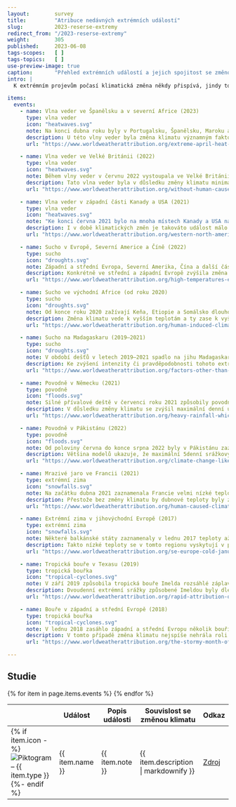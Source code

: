 ```yaml
---
layout:        survey
title:         "Atribuce nedávných extrémních událostí"
slug:          2023-reserse-extremy
redirect_from: "/2023-reserse-extremy"
weight:        305
published:     2023-06-08
tags-scopes:   [ ]
tags-topics:   [ ]
use-preview-image: true
caption:       "Přehled extrémních událostí a jejich spojitost se změnou klimatu"
intro: |
  K extrémním projevům počasí klimatická změna někdy přispívá, jindy tomu tak není. Vědci vzájemnou souvislost mezi těmito jevy dlouhodobě zkoumají a v tzv. atribučních studiích popisují, jak změna klimatu ovlivnila pravděpodobnost výskytu konkrétní extrémní události, případně jaký vliv měla na její intenzitu. Více o této metodě používané organizací World Weather Attribution lze najít na [našem webu](/explainery/vliv-klimatu-na-extremy-prirucka).

items:
  events:
    - name: Vlna veder ve Španělsku a v severní Africe (2023)
      type: vlna veder
      icon: "heatwaves.svg"
      note: Na konci dubna roku byly v Portugalsku, Španělsku, Maroku a Alžírsku zaznamenány rekordní teploty okolo 40 °C (téměř o 20 °C více, než je běžný průměr).
      description: U této vlny veder byla změna klimatu významným faktorem. Kdyby byla průměrná teplota planety stejná jako před průmyslovou revolucí, byla by tato vlna veder nejspíše o 2 °C chladnější. Zároveň je pravděpodobnost jejího výskytu v důsledku klimatické změny 100× vyšší (konzervativní odhad). Vedra takovéto intenzity by byla bez změny klimatu téměř nemožná.
      url: "https://www.worldweatherattribution.org/extreme-april-heat-in-spain-portugal-morocco-algeria-almost-impossible-without-climate-change/"

    - name: Vlna veder ve Velké Británii (2022)
      type: vlna veder
      icon: "heatwaves.svg"
      note: Během vlny veder v červnu 2022 vystoupala ve Velké Británii teplota až na 40,3 °C, přičemž lokální teplotní rekordy padaly na mnoha místech po celé zemi.
      description: Tato vlna veder byla v důsledku změny klimatu minimálně 10× pravděpodobnější, a kdyby byla průměrná teplota planety stejná jako před průmyslovou revolucí, bylo by během této vlny veder nejspíše o 2 °C chladněji. Jde však o konzervativní odhad – skutečný vliv změny klimatu mohl být ještě větší. Bez změny klimatu by tato událost byla extrémně nepravděpodobná.
      url: "https://www.worldweatherattribution.org/without-human-caused-climate-change-temperatures-of-40c-in-the-uk-would-have-been-extremely-unlikely/"

    - name: Vlna veder v západní části Kanady a USA (2021)
      type: vlna veder
      icon: "heatwaves.svg"
      note: "Ke konci června 2021 bylo na mnoha místech Kanady a USA naměřeno více než 40 °C a bylo dosaženo nového kanadského rekordu: 49,6 °C."
      description: I v době klimatických změn je takováto událost málo pravděpodobná. Kdyby však průměrná teplota planety byla stejná jako před průmyslovou revolucí, výskyt takto intenzivní vlny veder by byl téměř nemožný a teploty by byly o 2 °C nižší.
      url: "https://www.worldweatherattribution.org/western-north-american-extreme-heat-virtually-impossible-without-human-caused-climate-change/"

    - name: Sucho v Evropě, Severní Americe a Číně (2022)
      type: sucho
      icon: "droughts.svg"
      note: Západní a střední Evropa, Severní Amerika, Čína a další části severní polokoule čelily během léta 2022 suchu a extrémním vedrům. Tyto podmínky vedly k nedostatku vody, požárům a významně nižší úrodě.
      description: Konkrétně ve střední a západní Evropě zvýšila změna klimatu pravděpodobnost sucha v kořenové vrstvě půdy asi 3–4×, v povrchové vrstvě půdy dokonce 5–6×. V chladnějším klimatu by takováto událost byla mnohem méně pravděpodobná.
      url: "https://www.worldweatherattribution.org/high-temperatures-exacerbated-by-climate-change-made-2022-northern-hemisphere-droughts-more-likely/"

    - name: Sucho ve východní Africe (od roku 2020)
      type: sucho
      icon: "droughts.svg"
      note: Od konce roku 2020 zažívají Keňa, Etiopie a Somálsko dlouhodobé sucho, které střídají občasné intenzivní přívalové deště způsobující povodně. Kombinace těchto jevů znamená ohrožení potravinové bezpečnosti pro 4 miliony lidí.
      description: Změna klimatu vede k vyšším teplotám a ty zase k vyššímu výparu vody. V důsledku této změny je dle konzervativního odhadu pravděpodobnost výskytu tohoto sucha až 100× vyšší (bez ní by k němu nejspíš nedošlo).
      url: "https://www.worldweatherattribution.org/human-induced-climate-change-increased-drought-severity-in-southern-horn-of-africa/"

    - name: Sucho na Madagaskaru (2019–2021)
      type: sucho
      icon: "droughts.svg"
      note: V období dešťů v letech 2019–2021 spadlo na jihu Madagaskaru téměř o polovinu méně srážek, než je běžné. Oblast zasáhl hladomor, který ohrozil desítky tisíc lidí.
      description: Ke zvýšení intenzity či pravděpodobnosti tohoto extrému počasí klimatická změna výrazně nepřispěla. Významným faktorem by se stala teprve v případě, že by globální teplota stoupla o 2 °C v porovnání s dobou před průmyslovou revolucí.
      url: "https://www.worldweatherattribution.org/factors-other-than-climate-change-are-the-main-drivers-of-recent-food-insecurity-in-southern-madagascar/"

    - name: Povodně v Německu (2021)
      type: povodně
      icon: "floods.svg"
      note: Silné přívalové deště v červenci roku 2021 způsobily povodně v Německu (ale také v Belgii, Lucembursku a Nizozemsku), měly více než 200 obětí a způsobily rozsáhlé škody.
      description: V důsledku změny klimatu se zvýšil maximální denní úhrn srážek v letní sezóně o 3–19 % (ve srovnání s globálním klimatem v době před průmyslovou revolucí). Podobný nárůst je i u srážek dvoudenních. Pravděpodobnost výskytu tohoto druhu události se v porovnáním s předindustriálním klimatem zvýšila 1,2 až 9× (míra nejistoty je vyšší mimo jiné proto, že se událost týká rozsáhlejšího území).
      url: "https://www.worldweatherattribution.org/heavy-rainfall-which-led-to-severe-flooding-in-western-europe-made-more-likely-by-climate-change/"

    - name: Povodně v Pákistánu (2022)
      type: povodně
      icon: "floods.svg"
      note: Od poloviny června do konce srpna 2022 byly v Pákistánu zaznamenány rekordní monzunové úhrny srážek (v srpnu to byl trojnásobek oproti obvyklému stavu), které vedly k rozsáhlým záplavám. Zničeno bylo 1,7 milionů domů a téměř 1500 lidí přišlo o život.
      description: Většina modelů ukazuje, že maximální 5denní srážkový úhrn se v důsledku změny klimatu v této oblasti zvýšil až o 50 %. Pokud bude v budoucnu teplota o 2 °C vyšší než před průmyslovou revolucí, lze očekávat další výrazný nárůst maximálních 5denních srážek, u delšího (60denního) období je nejistota předpovědi pro odhadování vývoje příliš vysoká.
      url: "https://www.worldweatherattribution.org/climate-change-likely-increased-extreme-monsoon-rainfall-flooding-highly-vulnerable-communities-in-pakistan/"

    - name: Mrazivé jaro ve Francii (2021)
      type: extrémní zima
      icon: "snowfalls.svg"
      note: Na začátku dubna 2021 zaznamenala Francie velmi nízké teploty, které následovaly po nadprůměrně teplém březnu. Tyto mrazy významně poškodily zejména vinnou révu a ovocné stromy.
      description: Přestože bez změny klimatu by dubnové teploty byly zřejmě ještě nižší, tak velké škody na plodinách by patrně nezpůsobily – vegetační období by totiž začínalo později. Změna klimatu zvýšila pravděpodobnost výskytu této události o 20–120 %.
      url: "https://www.worldweatherattribution.org/human-caused-climate-change-increased-the-likelihood-of-early-growing-period-frost-in-france/"

    - name: Extrémní zima v jihovýchodní Evropě (2017)
      type: extrémní zima
      icon: "snowfalls.svg"
      note: Některé balkánské státy zaznamenaly v lednu 2017 teploty až o 12 °C nižší, než je v daném období běžné.
      description: Takto nízké teploty se v tomto regionu vyskytují v průměru jednou za 35 let. Od poloviny 20. století se nicméně tyto nízké teploty stávají méně extrémními – bez klimatické změny by bylo při podobných událostech chladněji.
      url: "https://www.worldweatherattribution.org/se-europe-cold-january-2017/"

    - name: Tropická bouře v Texasu (2019)
      type: tropická bouřka
      icon: "tropical-cyclones.svg"
      note: V září 2019 způsobila tropická bouře Imelda rozsáhlé záplavy v Texasu a škody na majetku v řádu miliard dolarů. Někde spadlo i více než 500 mm srážek za den.
      description: Dvoudenní extrémní srážky způsobené Imeldou byly dle klimatických modelů 1,6× až 2,6× pravděpodobnější a o 9–17 % intenzivnější, než kdyby průměrná teplota planety byla stejná jako před průmyslovou revolucí.
      url: "https://www.worldweatherattribution.org/rapid-attribution-of-the-extreme-rainfall-in-texas-from-tropical-storm-imelda/"

    - name: Bouře v západní a střední Evropě (2018)
      type: tropická bouřka
      icon: "tropical-cyclones.svg"
      note: V lednu 2018 zasáhlo západní a střední Evropu několik bouří, které vedly k úmrtím i značným škodám na majetku. Nejvýznamnější byly bouře Eleanor a Frederike.
      description: V tomto případě změna klimatu nejspíše nehrála roli. Další oteplování však může do budoucna vést k vyšší pravděpodobnosti (o 0–20 %) výskytu extrémně silných větrů.
      url: "https://www.worldweatherattribution.org/the-stormy-month-of-january-2018-over-western-europe/"

---
```

## Studie

<table class="table table-striped table-hover mt-4 mb-4">
  <thead>
    <tr>
      <th scope="col" class="text-uppercase"></th>
      <th scope="col" class="text-uppercase">Událost</th>
      <th scope="col" class="text-uppercase">Popis události</th>
      <th scope="col" class="text-uppercase">Souvislost se změnou klimatu</th>
      <th scope="col" class="text-uppercase align-middle text-center">Odkaz</th>
    </tr>
  </thead>
  <tbody>
    {% for item in page.items.events %}
    <tr>
      <td class="align-top text-nowrap">
        {% if item.icon -%}
        <img src="/assets-local/figures/2023-reserse-extremy/{{ item.icon }}" class="mr-2 pictogram-small" alt="Piktogram – {{ item.type }}"/>
        {%- endif %}
      </td>
      <td class="align-top font-weight-bold">{{ item.name }}</td>
      <td class="align-top">{{ item.note }}</td>
      <td class="align-top">{{ item.description | markdownify }}</td>
      <td class="align-top">
        <a href="{{ item.url }}" class="btn btn-sm btn-secondary">Zdroj</a>
      </td>
    </tr>
    {% endfor %}
  </tbody>
 </table>
